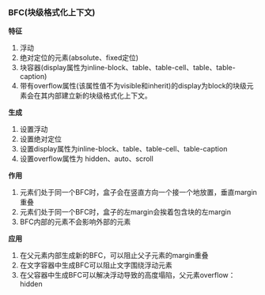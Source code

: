### BFC(块级格式化上下文)

**特征**
1. 浮动
2. 绝对定位的元素(absolute、fixed定位)
3. 块容器(display属性为inline-block、table、table-cell、table、table-caption)
4. 带有overflow属性(该属性值不为visible和inherit)的display为block的块级元素会在其内部建立新的块级格式化上下文。
 
**生成**
1. 设置浮动
2. 设置绝对定位
3. 设置display属性为inline-block、table、table-cell、table-caption
4. 设置overflow属性为 hidden、auto、scroll

**作用**

1. 元素们处于同一个BFC时，盒子会在竖直方向一个接一个地放置，垂直margin重叠
2. 元素们处于同一个BFC时，盒子的左margin会挨着包含块的左margin
3. BFC内部的元素不会影响外部的元素

**应用**
1. 在父元素内部生成新的BFC，可以阻止父子元素的margin重叠
2. 在文字容器中生成BFC可以阻止文字围绕浮动元素
3. 在父容器中生成BFC可以解决浮动导致的高度塌陷，父元素overflow：hidden